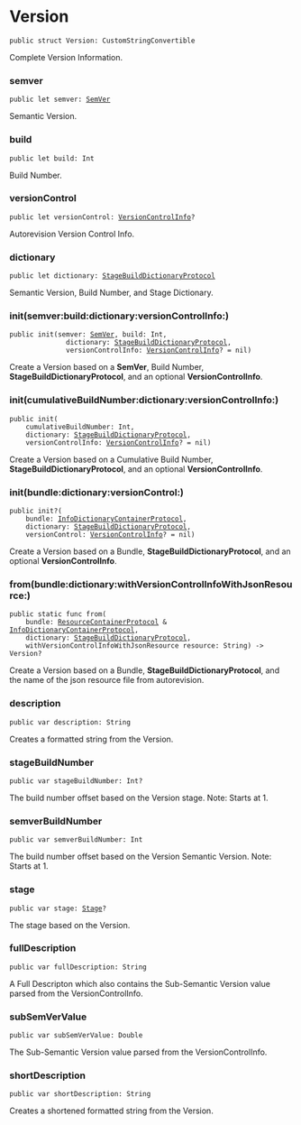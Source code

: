 # Version
<pre class="highlight"><code><span class="kd">public</span> <span class="kd">struct</span> <span class="kt">Version</span><span class="p">:</span> <span class="kt">CustomStringConvertible</span></code></pre>

<p>Complete Version Information.</p>

### semver
<pre class="highlight"><code><span class="kd">public</span> <span class="k">let</span> <span class="nv">semver</span><span class="p">:</span> <span class="kt"><a href="../Structs/SemVer.md">SemVer</a></span></code></pre>

<p>Semantic Version.</p>

### build
<pre class="highlight"><code><span class="kd">public</span> <span class="k">let</span> <span class="nv">build</span><span class="p">:</span> <span class="kt">Int</span></code></pre>

<p>Build Number.</p>

### versionControl
<pre class="highlight"><code><span class="kd">public</span> <span class="k">let</span> <span class="nv">versionControl</span><span class="p">:</span> <span class="kt"><a href="../Structs/VersionControlInfo.md">VersionControlInfo</a></span><span class="p">?</span></code></pre>

<p>Autorevision Version Control Info.</p>

### dictionary
<pre class="highlight"><code><span class="kd">public</span> <span class="k">let</span> <span class="nv">dictionary</span><span class="p">:</span> <span class="kt"><a href="../Protocols/StageBuildDictionaryProtocol.md">StageBuildDictionaryProtocol</a></span></code></pre>

<p>Semantic Version, Build Number, and Stage Dictionary.</p>

### init(semver:build:dictionary:versionControlInfo:)
<pre class="highlight"><code><span class="kd">public</span> <span class="nf">init</span><span class="p">(</span><span class="nv">semver</span><span class="p">:</span> <span class="kt"><a href="../Structs/SemVer.md">SemVer</a></span><span class="p">,</span> <span class="nv">build</span><span class="p">:</span> <span class="kt">Int</span><span class="p">,</span>
              <span class="nv">dictionary</span><span class="p">:</span> <span class="kt"><a href="../Protocols/StageBuildDictionaryProtocol.md">StageBuildDictionaryProtocol</a></span><span class="p">,</span>
              <span class="nv">versionControlInfo</span><span class="p">:</span> <span class="kt"><a href="../Structs/VersionControlInfo.md">VersionControlInfo</a></span><span class="p">?</span> <span class="o">=</span> <span class="kc">nil</span><span class="p">)</span></code></pre>

<p>Create a Version based on a <strong>SemVer</strong>, Build Number, <strong>StageBuildDictionaryProtocol</strong>,
and an optional <strong>VersionControlInfo</strong>.</p>

### init(cumulativeBuildNumber:dictionary:versionControlInfo:)
<pre class="highlight"><code><span class="kd">public</span> <span class="nf">init</span><span class="p">(</span>
    <span class="nv">cumulativeBuildNumber</span><span class="p">:</span> <span class="kt">Int</span><span class="p">,</span>
    <span class="nv">dictionary</span><span class="p">:</span> <span class="kt"><a href="../Protocols/StageBuildDictionaryProtocol.md">StageBuildDictionaryProtocol</a></span><span class="p">,</span>
    <span class="nv">versionControlInfo</span><span class="p">:</span> <span class="kt"><a href="../Structs/VersionControlInfo.md">VersionControlInfo</a></span><span class="p">?</span> <span class="o">=</span> <span class="kc">nil</span><span class="p">)</span></code></pre>

<p>Create a Version based on a Cumulative Build Number, <strong>StageBuildDictionaryProtocol</strong>,
and an optional <strong>VersionControlInfo</strong>.</p>

### init(bundle:dictionary:versionControl:)
<pre class="highlight"><code><span class="kd">public</span> <span class="nf">init</span><span class="p">?(</span>
    <span class="nv">bundle</span><span class="p">:</span> <span class="kt"><a href="../Protocols/InfoDictionaryContainerProtocol.md">InfoDictionaryContainerProtocol</a></span><span class="p">,</span>
    <span class="nv">dictionary</span><span class="p">:</span> <span class="kt"><a href="../Protocols/StageBuildDictionaryProtocol.md">StageBuildDictionaryProtocol</a></span><span class="p">,</span>
    <span class="nv">versionControl</span><span class="p">:</span> <span class="kt"><a href="../Structs/VersionControlInfo.md">VersionControlInfo</a></span><span class="p">?</span> <span class="o">=</span> <span class="kc">nil</span><span class="p">)</span></code></pre>

<p>Create a Version based on a Bundle, <strong>StageBuildDictionaryProtocol</strong>,
and an optional <strong>VersionControlInfo</strong>.</p>

### from(bundle:dictionary:withVersionControlInfoWithJsonResource:)
<pre class="highlight"><code><span class="kd">public</span> <span class="kd">static</span> <span class="kd">func</span> <span class="nf">from</span><span class="p">(</span>
    <span class="nv">bundle</span><span class="p">:</span> <span class="kt"><a href="../Protocols/ResourceContainerProtocol.md">ResourceContainerProtocol</a></span> <span class="o">&amp;</span> <span class="kt"><a href="../Protocols/InfoDictionaryContainerProtocol.md">InfoDictionaryContainerProtocol</a></span><span class="p">,</span>
    <span class="nv">dictionary</span><span class="p">:</span> <span class="kt"><a href="../Protocols/StageBuildDictionaryProtocol.md">StageBuildDictionaryProtocol</a></span><span class="p">,</span>
    <span class="n">withVersionControlInfoWithJsonResource</span> <span class="nv">resource</span><span class="p">:</span> <span class="kt">String</span><span class="p">)</span> <span class="o">-&gt;</span> <span class="kt">Version</span><span class="p">?</span></code></pre>

<p>Create a Version based on a Bundle, <strong>StageBuildDictionaryProtocol</strong>,
and the name of the json resource file from autorevision.</p>

### description
<pre class="highlight"><code><span class="kd">public</span> <span class="k">var</span> <span class="nv">description</span><span class="p">:</span> <span class="kt">String</span></code></pre>

<p>Creates a formatted string from the Version.</p>

### stageBuildNumber
<pre class="highlight"><code><span class="kd">public</span> <span class="k">var</span> <span class="nv">stageBuildNumber</span><span class="p">:</span> <span class="kt">Int</span><span class="p">?</span></code></pre>

<p>The build number offset based on the Version stage.
Note: Starts at 1.</p>

### semverBuildNumber
<pre class="highlight"><code><span class="kd">public</span> <span class="k">var</span> <span class="nv">semverBuildNumber</span><span class="p">:</span> <span class="kt">Int</span></code></pre>

<p>The build number offset based on the Version Semantic Version.
Note: Starts at 1.</p>

### stage
<pre class="highlight"><code><span class="kd">public</span> <span class="k">var</span> <span class="nv">stage</span><span class="p">:</span> <span class="kt"><a href="../Enums/Stage.md">Stage</a></span><span class="p">?</span></code></pre>

<p>The stage based on the Version.</p>

### fullDescription
<pre class="highlight"><code><span class="kd">public</span> <span class="k">var</span> <span class="nv">fullDescription</span><span class="p">:</span> <span class="kt">String</span></code></pre>

<p>A Full Descripton which also contains the Sub-Semantic Version value
parsed from the VersionControlInfo.</p>

### subSemVerValue
<pre class="highlight"><code><span class="kd">public</span> <span class="k">var</span> <span class="nv">subSemVerValue</span><span class="p">:</span> <span class="kt">Double</span></code></pre>

<p>The Sub-Semantic Version value parsed from the VersionControlInfo.</p>

### shortDescription
<pre class="highlight"><code><span class="kd">public</span> <span class="k">var</span> <span class="nv">shortDescription</span><span class="p">:</span> <span class="kt">String</span></code></pre>

<p>Creates a shortened formatted string from the Version.</p>

